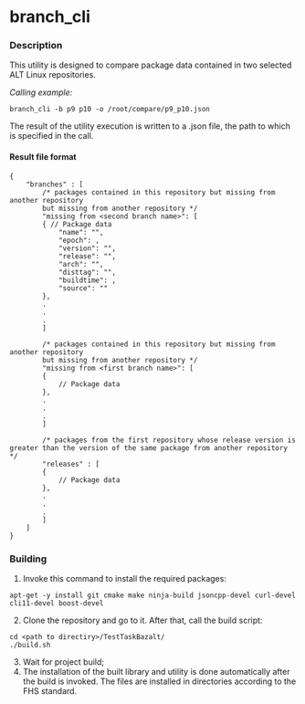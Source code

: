 # branch_cli
### Description
This utility is designed to compare package data contained in two selected ALT Linux repositories.

*Calling example:*
```
branch_cli -b p9 p10 -o /root/compare/p9_p10.json
```

The result of the utility execution is written to a .json file, the path to which is specified in the call.

#### Result file format
```
{
	"branches" : [
	    /* packages contained in this repository but missing from another repository
	    but missing from another repository */
		"missing from <second branch name>": [
		{ // Package data
			"name": "",
			"epoch": ,
			"version": "",
			"release": "",
			"arch": "",
			"disttag": "",
			"buildtime": ,
			"source": ""
		},
		.
		.
		.
		]
		
	    /* packages contained in this repository but missing from another repository
	    but missing from another repository */
		"missing from <first branch name>": [
		{
			// Package data
		},
		.
		.
		.
		]
		
		/* packages from the first repository whose release version is greater than the version of the same package from another repository */
		"releases" : [
		{
			// Package data
		},
		.
		.
		.
		]
	]
}
```

### Building
1. Invoke this command to install the required packages:
```
apt-get -y install git cmake make ninja-build jsoncpp-devel curl-devel cli11-devel boost-devel
```

2. Clone the repository and go to it. After that, call the build script:
```
cd <path to directiry>/TestTaskBazalt/
./build.sh
```
3. Wait for project build;
4. The installation of the built library and utility is done automatically after the build is invoked. The files are installed in directories according to the FHS standard.


